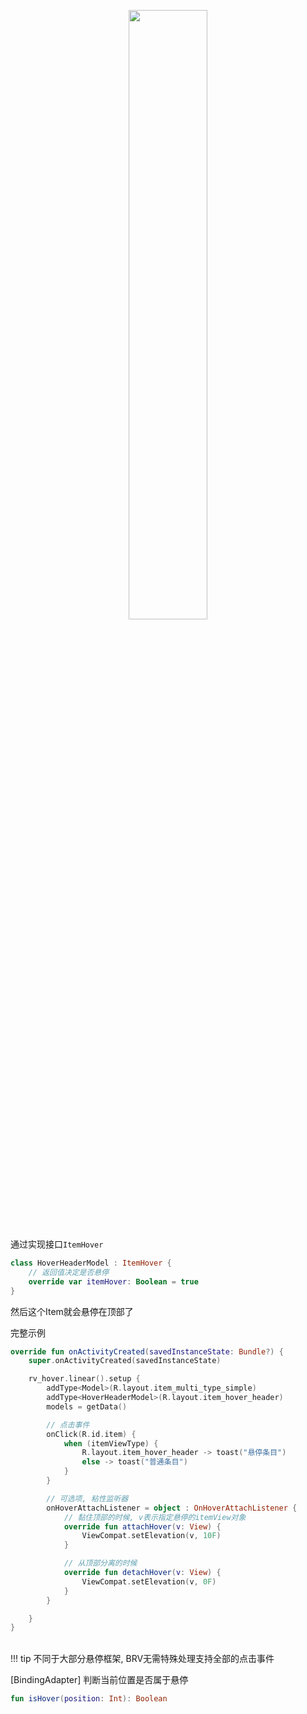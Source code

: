 <p align="center"><img src="https://i.imgur.com/Mt0m2Sy.gif" width="50%"/></p>

通过实现接口`ItemHover`

```kotlin
class HoverHeaderModel : ItemHover {
    // 返回值决定是否悬停
    override var itemHover: Boolean = true
}
```

然后这个Item就会悬停在顶部了



完整示例

```kotlin
override fun onActivityCreated(savedInstanceState: Bundle?) {
    super.onActivityCreated(savedInstanceState)

    rv_hover.linear().setup {
        addType<Model>(R.layout.item_multi_type_simple)
        addType<HoverHeaderModel>(R.layout.item_hover_header)
        models = getData()

        // 点击事件
        onClick(R.id.item) {
            when (itemViewType) {
                R.layout.item_hover_header -> toast("悬停条目")
                else -> toast("普通条目")
            }
        }

        // 可选项, 粘性监听器
        onHoverAttachListener = object : OnHoverAttachListener {
            // 黏住顶部的时候, v表示指定悬停的itemView对象
            override fun attachHover(v: View) {
                ViewCompat.setElevation(v, 10F)
            }

            // 从顶部分离的时候
            override fun detachHover(v: View) {
                ViewCompat.setElevation(v, 0F)
            }
        }

    }
}
```

<br>
!!! tip
    不同于大部分悬停框架, BRV无需特殊处理支持全部的点击事件







[BindingAdapter] 判断当前位置是否属于悬停

```kotlin
fun isHover(position: Int): Boolean
```

